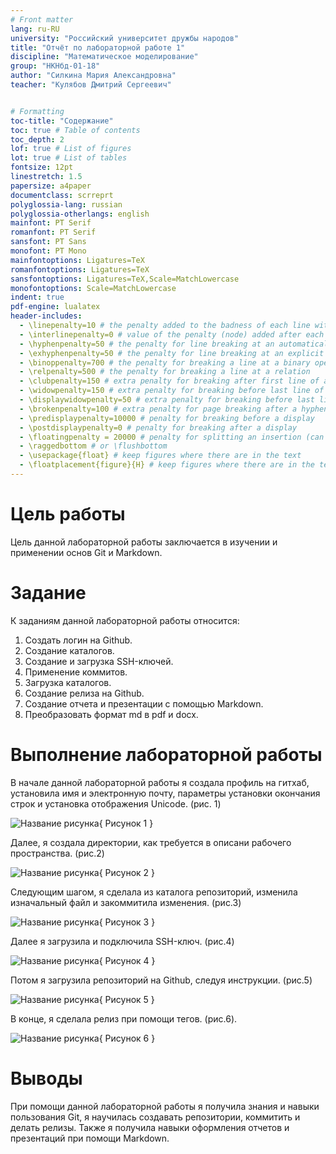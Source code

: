 ```yaml
---
# Front matter
lang: ru-RU
university: "Российский университет дружбы народов"
title: "Отчёт по лабораторной работе 1"
discipline: "Математическое моделирование"
group: "НКНбд-01-18"
author: "Силкина Мария Александровна"
teacher: "Кулябов Дмитрий Сергеевич"


# Formatting
toc-title: "Содержание"
toc: true # Table of contents
toc_depth: 2
lof: true # List of figures
lot: true # List of tables
fontsize: 12pt
linestretch: 1.5
papersize: a4paper
documentclass: scrreprt
polyglossia-lang: russian
polyglossia-otherlangs: english
mainfont: PT Serif
romanfont: PT Serif
sansfont: PT Sans
monofont: PT Mono
mainfontoptions: Ligatures=TeX
romanfontoptions: Ligatures=TeX
sansfontoptions: Ligatures=TeX,Scale=MatchLowercase
monofontoptions: Scale=MatchLowercase
indent: true
pdf-engine: lualatex
header-includes:
  - \linepenalty=10 # the penalty added to the badness of each line within a paragraph (no associated penalty node) Increasing the value makes tex try to have fewer lines in the paragraph.
  - \interlinepenalty=0 # value of the penalty (node) added after each line of a paragraph.
  - \hyphenpenalty=50 # the penalty for line breaking at an automatically inserted hyphen
  - \exhyphenpenalty=50 # the penalty for line breaking at an explicit hyphen
  - \binoppenalty=700 # the penalty for breaking a line at a binary operator
  - \relpenalty=500 # the penalty for breaking a line at a relation
  - \clubpenalty=150 # extra penalty for breaking after first line of a paragraph
  - \widowpenalty=150 # extra penalty for breaking before last line of a paragraph
  - \displaywidowpenalty=50 # extra penalty for breaking before last line before a display math
  - \brokenpenalty=100 # extra penalty for page breaking after a hyphenated line
  - \predisplaypenalty=10000 # penalty for breaking before a display
  - \postdisplaypenalty=0 # penalty for breaking after a display
  - \floatingpenalty = 20000 # penalty for splitting an insertion (can only be split footnote in standard LaTeX)
  - \raggedbottom # or \flushbottom
  - \usepackage{float} # keep figures where there are in the text
  - \floatplacement{figure}{H} # keep figures where there are in the text
---
```


# Цель работы

Цель данной лабораторной работы заключается в изучении и применении основ Git и Markdown.


# Задание

К заданиям данной лабораторной работы относится:
1. Создать логин на Github.
2. Создание каталогов.
3. Создание и загрузка SSH-ключей.
4. Применение коммитов.
5. Загрузка каталогов.
6. Создание релиза на Github.
7. Создание отчета и презентации с помощью Markdown.
8. Преобразовать формат md в pdf и docx.


# Выполнение лабораторной работы

В начале данной лабораторной работы я создала профиль на гитхаб, установила имя и электронную почту, параметры установки окончания строк и установка отображения Unicode. (рис. 1)

![Название рисунка](image/1.png){ Рисунок 1 }

Далее, я создала директории, как требуется в описани рабочего пространства. (рис.2)

![Название рисунка](image/2.png){ Рисунок 2 }

Следующим шагом, я сделала из каталога репозиторий, изменила изначальный файл и закоммитила изменения. (рис.3)

![Название рисунка](image/3.png){ Рисунок 3 }

Далее я загрузила и подключила SSH-ключ. (рис.4)

![Название рисунка](image/4.png){ Рисунок 4 }

Потом я загрузила репозиторий на Github, следуя инструкции. (рис.5)

![Название рисунка](image/5.png){ Рисунок 5 }

В конце, я сделала релиз при помощи тегов. (рис.6).

![Название рисунка](image/6.png){ Рисунок 6 }


# Выводы

При помощи данной лабораторной работы я получила знания и навыки пользования Git, я научилась создавать репозитории, коммитить и делать релизы. Также я получила навыки оформления отчетов и презентаций при помощи Markdown.
